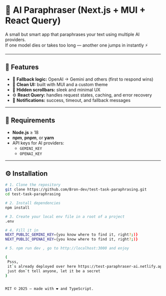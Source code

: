 # 🚀 AI Paraphraser (Next.js + MUI + React Query)

A small but smart app that paraphrases your text using multiple AI providers.  
If one model dies or takes too long — another one jumps in instantly ⚡

---

## 🧠 Features
- 🔁 **Fallback logic:** OpenAI → Gemini and others (first to respond wins)
- 💬 **Clean UI:** built with MUI and a custom theme
- 🧹 **Hidden scrollbars:** sleek and minimal UX
- ⚙️ **React Query:** handles request states, caching, and error recovery
- 🔔 **Notifications:** success, timeout, and fallback messages

---

## 🧩 Requirements

- **Node.js** ≥ 18
- **npm**, **pnpm**, or **yarn**
- API keys for AI providers:
    - `GEMINI_KEY`
    - `OPENAI_KEY`

---

## ⚙️ Installation

```bash
# 1. Clone the repository
git clone https://github.com/Bron-dev/test-task-paraphrasing.git
cd test-task-paraphrasing

# 2. Install dependencies
npm install

# 3. Create your local env file in a root of a project
.env

# 4. Fill it in
NEXT_PUBLIC_GEMINI_KEY={you know where to find it, right?;)}
NEXT_PUBLIC_OPENAI_KEY={you know where to find it, right?;)}

# 5. npm run dev , go to http://localhost:3000 and enjoy

(
 Psss,
 it`s already deployed over here https://test-paraphraser-ai.netlify.app/ 
 just don`t tell anyone, let it be a secret
)


MIT © 2025 — made with ❤️ and TypeScript.
